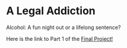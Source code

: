 
     
<script src="https://embed.shorthand.com/embed_9.js"></script>
<div data-shorthand-embed="carnegiemellon.shorthandstories.com/a-legal-addiction/"><h1>A Legal Addiction</h1><p>Alcohol: A fun night out or a lifelong sentence?</p></div>

Here is the link to Part 1 of the [Final Project!](https://carnegiemellon.shorthandstories.com/a-legal-addiction/index.html)

